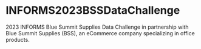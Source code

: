 # INFORMS2023BSSDataChallenge
2023 INFORMS Blue Summit Supplies Data Challenge in partnership with Blue Summit Supplies (BSS), an eCommerce company specializing in office products.
